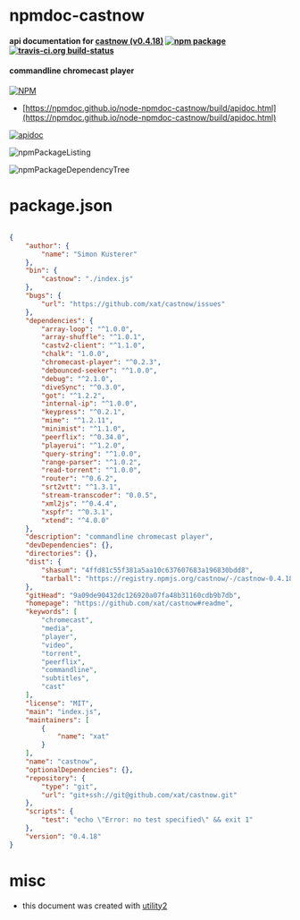 # npmdoc-castnow

#### api documentation for  [castnow (v0.4.18)](https://github.com/xat/castnow#readme)  [![npm package](https://img.shields.io/npm/v/npmdoc-castnow.svg?style=flat-square)](https://www.npmjs.org/package/npmdoc-castnow) [![travis-ci.org build-status](https://api.travis-ci.org/npmdoc/node-npmdoc-castnow.svg)](https://travis-ci.org/npmdoc/node-npmdoc-castnow)

#### commandline chromecast player

[![NPM](https://nodei.co/npm/castnow.png?downloads=true&downloadRank=true&stars=true)](https://www.npmjs.com/package/castnow)

- [https://npmdoc.github.io/node-npmdoc-castnow/build/apidoc.html](https://npmdoc.github.io/node-npmdoc-castnow/build/apidoc.html)

[![apidoc](https://npmdoc.github.io/node-npmdoc-castnow/build/screenCapture.buildCi.browser.%252Ftmp%252Fbuild%252Fapidoc.html.png)](https://npmdoc.github.io/node-npmdoc-castnow/build/apidoc.html)

![npmPackageListing](https://npmdoc.github.io/node-npmdoc-castnow/build/screenCapture.npmPackageListing.svg)

![npmPackageDependencyTree](https://npmdoc.github.io/node-npmdoc-castnow/build/screenCapture.npmPackageDependencyTree.svg)



# package.json

```json

{
    "author": {
        "name": "Simon Kusterer"
    },
    "bin": {
        "castnow": "./index.js"
    },
    "bugs": {
        "url": "https://github.com/xat/castnow/issues"
    },
    "dependencies": {
        "array-loop": "^1.0.0",
        "array-shuffle": "^1.0.1",
        "castv2-client": "^1.1.0",
        "chalk": "1.0.0",
        "chromecast-player": "^0.2.3",
        "debounced-seeker": "^1.0.0",
        "debug": "^2.1.0",
        "diveSync": "^0.3.0",
        "got": "^1.2.2",
        "internal-ip": "^1.0.0",
        "keypress": "^0.2.1",
        "mime": "^1.2.11",
        "minimist": "^1.1.0",
        "peerflix": "^0.34.0",
        "playerui": "^1.2.0",
        "query-string": "^1.0.0",
        "range-parser": "^1.0.2",
        "read-torrent": "^1.0.0",
        "router": "^0.6.2",
        "srt2vtt": "^1.3.1",
        "stream-transcoder": "0.0.5",
        "xml2js": "^0.4.4",
        "xspfr": "^0.3.1",
        "xtend": "^4.0.0"
    },
    "description": "commandline chromecast player",
    "devDependencies": {},
    "directories": {},
    "dist": {
        "shasum": "4ffd81c55f381a5aa10c637607683a196830bdd8",
        "tarball": "https://registry.npmjs.org/castnow/-/castnow-0.4.18.tgz"
    },
    "gitHead": "9a09de90432dc126920a07fa48b31160cdb9b7db",
    "homepage": "https://github.com/xat/castnow#readme",
    "keywords": [
        "chromecast",
        "media",
        "player",
        "video",
        "torrent",
        "peerflix",
        "commandline",
        "subtitles",
        "cast"
    ],
    "license": "MIT",
    "main": "index.js",
    "maintainers": [
        {
            "name": "xat"
        }
    ],
    "name": "castnow",
    "optionalDependencies": {},
    "repository": {
        "type": "git",
        "url": "git+ssh://git@github.com/xat/castnow.git"
    },
    "scripts": {
        "test": "echo \"Error: no test specified\" && exit 1"
    },
    "version": "0.4.18"
}
```



# misc
- this document was created with [utility2](https://github.com/kaizhu256/node-utility2)
